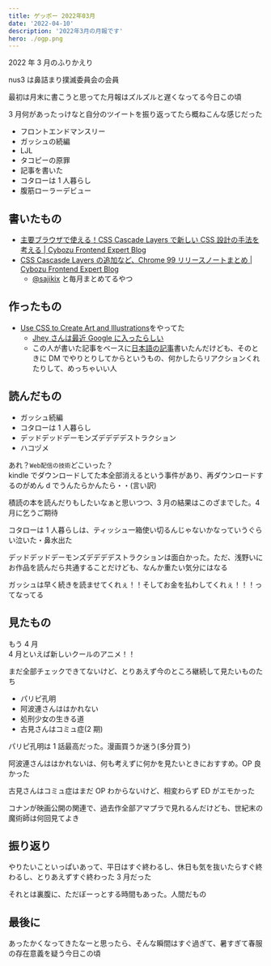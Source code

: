 ```yaml
---
title: ゲッポー 2022年03月
date: '2022-04-10'
description: '2022年3月の月報です'
hero: ./ogp.png
---
```


2022 年 3 月のふりかえり

nus3 は鼻詰まり撲滅委員会の会員

最初は月末に書こうと思ってた月報はズルズルと遅くなってる今日この頃

3 月何があったっけなと自分のツイートを振り返ってたら概ねこんな感じだった

- フロントエンドマンスリー
- ガッシュの続編
- LJL
- タコピーの原罪
- 記事を書いた
- コタローは 1 人暮らし
- 腹筋ローラーデビュー

## 書いたもの

- [主要ブラウザで使える！CSS Cascade Layers で新しい CSS 設計の手法を考える | Cybozu Frontend Expert Blog](https://cybozu.github.io/frontend-expert/posts/css-cascade-layers)
- [CSS Cascasde Layers の追加など、Chrome 99 リリースノートまとめ | Cybozu Frontend Expert Blog](https://cybozu.github.io/frontend-expert/posts/css-cascade-layers)
  - [@sajikix](https://twitter.com/sajikix) と毎月まとめてるやつ

## 作ったもの

- [Use CSS to Create Art and Illustrations](https://egghead.io/courses/create-css-illustrations-b24c)をやってた
  - [Jhey さんは最近 Google に入ったらしい](https://twitter.com/jh3yy/status/1509875131279200258?s=20&t=eLI8gVluDoM3vhIxeORsKw)
  - この人が書いた記事をベースに[日本語の記事](https://zenn.dev/nus3/articles/css-parallax)書いたんだけども、そのときに DM でやりとりしてからというもの、何かしたらリアクションくれたりして、めっちゃいい人

## 読んだもの

- ガッシュ続編
- コタローは 1 人暮らし
- デッドデッドデーモンズデデデデストラクション
- ハコヅメ

あれ？`Web配信の技術`どこいった？  
kindle でダウンロードしてた本全部消えるという事件があり、再ダウンロードするのがめん d でうんたらかんたら・・(言い訳)

積読の本を読んだりもしたいなぁと思いつつ、3 月の結果はこのざまでした。4 月に乞うご期待

コタローは 1 人暮らしは、ティッシュ一箱使い切るんじゃないかなっていうぐらい泣いた・鼻水出た

デッドデッドデーモンズデデデデストラクションは面白かった。ただ、浅野いにお作品を読んだら共通することだけども、なんか重たい気分にはなる

ガッシュは早く続きを読ませてくれぇ！！そしてお金を払わしてくれぇ！！！ってなってる

## 見たもの

もう 4 月  
4 月といえば新しいクールのアニメ！！

まだ全部チェックできてないけど、とりあえず今のところ継続して見たいものたち

- パリピ孔明
- 阿波連さんははかれない
- 処刑少女の生きる道
- 古見さんはコミュ症(2 期)

パリピ孔明は 1 話最高だった。漫画買うか迷う(多分買う)

阿波連さんははかれないは、何も考えずに何かを見たいときにおすすめ。OP 良かった

古見さんはコミュ症はまだ OP わからないけど、相変わらず ED がエモかった

コナンが映画公開の関連で、過去作全部アマプラで見れるんだけども、世紀末の魔術師は何回見てよき

## 振り返り

やりたいこといっぱいあって、平日はすぐ終わるし、休日も気を抜いたらすぐ終わるし、とりあえずすぐ終わった 3 月だった

それとは裏腹に、ただぼーっとする時間もあった。人間だもの

## 最後に

あったかくなってきたなーと思ったら、そんな瞬間はすぐ過ぎて、暑すぎて春服の存在意義を疑う今日この頃
